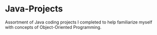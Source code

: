 # Java-Projects

Assortment of Java coding projects I completed to help familiarize myself with concepts of Object-Oriented Programming.
